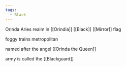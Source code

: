 ```yaml
---
tags:
  - Black
---
```

Orinda Aries
realm in [[Orindia]]
[[Black]] [[Mirror]] flag

foggy
trains
metropolitan

named after the angel [[Orinda the Queen]]

army is called the [[Blackguard]]
